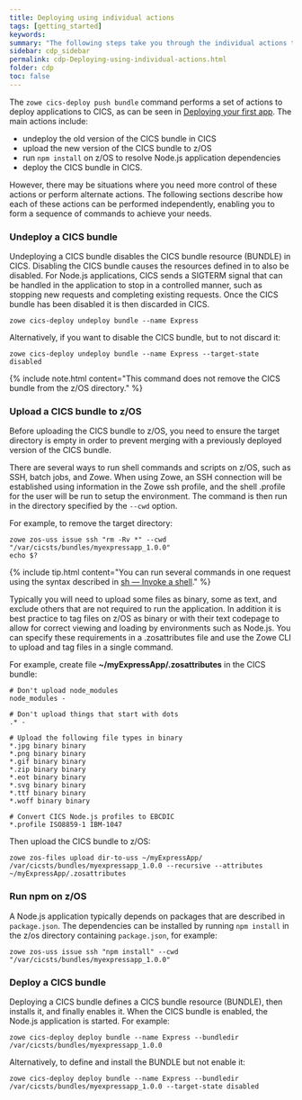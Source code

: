 ```yaml
---
title: Deploying using individual actions
tags: [getting_started]
keywords:
summary: "The following steps take you through the individual actions to deploy a Node.js application in CICS."
sidebar: cdp_sidebar
permalink: cdp-Deploying-using-individual-actions.html
folder: cdp
toc: false
---
```


The `zowe cics-deploy push bundle` command performs a set of actions to deploy applications to CICS, as can be seen in [Deploying your first app](cdp-cdp-Deploying-your-first-app). The main actions include:

* undeploy the old version of the CICS bundle in CICS
* upload the new version of the CICS bundle to z/OS
* run `npm install` on z/OS to resolve Node.js application dependencies
* deploy the CICS bundle in CICS.

However, there may be situations where you need more control of these actions or perform alternate actions. The following sections describe how each of these actions can be performed independently, enabling you to form a sequence of commands to achieve your needs.

### Undeploy a CICS bundle

Undeploying a CICS bundle disables the CICS bundle resource (BUNDLE) in CICS. Disabling the CICS bundle causes the resources defined in to also be disabled. For Node.js applications, CICS sends a SIGTERM signal that can be handled in the application to stop in a controlled manner, such as stopping new requests and completing existing requests. Once the CICS bundle has been disabled it is then discarded in CICS.

```console
zowe cics-deploy undeploy bundle --name Express
```

Alternatively, if you want to disable the CICS bundle, but to not discard it:

```console
zowe cics-deploy undeploy bundle --name Express --target-state disabled
```

{% include note.html content="This command does not remove the CICS bundle from the z/OS directory." %}

### Upload a CICS bundle to z/OS

Before uploading the CICS bundle to z/OS, you need to ensure the target directory is empty in order to prevent merging with a previously deployed version of the CICS bundle.

There are several ways to run shell commands and scripts on z/OS, such as SSH, batch jobs, and Zowe. When using Zowe, an SSH connection will be established using information in the Zowe ssh profile, and the shell .profile for the user will be run to setup the environment. The command is then run in the directory specified by the `--cwd` option.

For example, to remove the target directory:

```console
zowe zos-uss issue ssh "rm -Rv *" --cwd "/var/cicsts/bundles/myexpressapp_1.0.0"
echo $?
```

{% include tip.html content="You can run several commands in one request using the syntax described in [sh — Invoke a shell](https://www.ibm.com/support/knowledgecenter/en/SSLTBW_2.3.0/com.ibm.zos.v2r3.bpxa500/sh.htm)." %}

Typically you will need to upload some files as binary, some as text, and exclude others that are not required to run the application. In addition it is best practice to tag files on z/OS as binary or with their text codepage to allow for correct viewing and loading by environments such as Node.js. You can specify these requirements in a .zosattributes file and use the Zowe CLI to upload and tag files in a single command.

For example, create file **~/myExpressApp/.zosattributes** in the CICS bundle:

```properties
# Don't upload node_modules
node_modules -

# Don't upload things that start with dots
.* -

# Upload the following file types in binary
*.jpg binary binary
*.png binary binary
*.gif binary binary
*.zip binary binary
*.eot binary binary
*.svg binary binary
*.ttf binary binary
*.woff binary binary

# Convert CICS Node.js profiles to EBCDIC
*.profile ISO8859-1 IBM-1047
```

Then upload the CICS bundle to z/OS:

```console
zowe zos-files upload dir-to-uss ~/myExpressApp/ /var/cicsts/bundles/myexpressapp_1.0.0 --recursive --attributes ~/myExpressApp/.zosattributes
```

### Run npm on z/OS

A Node.js application typically depends on packages that are described in `package.json`. The dependencies can be installed by running `npm install` in the z/os directory containing `package.json`, for example:

```console
zowe zos-uss issue ssh "npm install" --cwd "/var/cicsts/bundles/myexpressapp_1.0.0"
```

### Deploy a CICS bundle

Deploying a CICS bundle defines a CICS bundle resource (BUNDLE), then installs it, and finally enables it. When the CICS bundle is enabled, the Node.js application is started. For example:

```console
zowe cics-deploy deploy bundle --name Express --bundledir /var/cicsts/bundles/myexpressapp_1.0.0
```

Alternatively, to define and install the BUNDLE but not enable it:

```console
zowe cics-deploy deploy bundle --name Express --bundledir /var/cicsts/bundles/myexpressapp_1.0.0 --target-state disabled
```